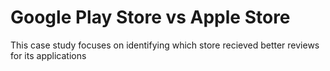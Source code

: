 # Google Play Store vs Apple Store
This case study focuses on identifying which store recieved better reviews for its applications
